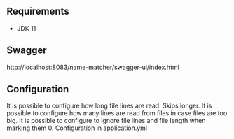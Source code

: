 ## Requirements
* JDK 11

## Swagger
http://localhost:8083/name-matcher/swagger-ui/index.html

## Configuration
It is possible to configure how long file lines are read. Skips longer.
It is possible to configure how many lines are read from files in case files are too big.
It is possible to configure to ignore file lines and file length when marking them 0.
Configuration in application.yml